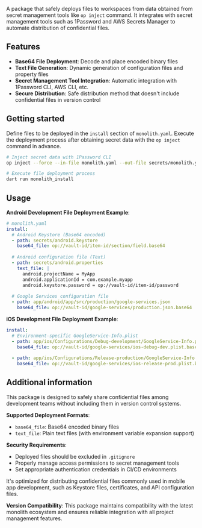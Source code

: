 A package that safely deploys files to workspaces from data obtained from secret management tools like `op inject` command.
It integrates with secret management tools such as 1Password and AWS Secrets Manager to automate distribution of confidential files.

## Features

* **Base64 File Deployment**: Decode and place encoded binary files
* **Text File Generation**: Dynamic generation of configuration files and property files
* **Secret Management Tool Integration**: Automatic integration with 1Password CLI, AWS CLI, etc.
* **Secure Distribution**: Safe distribution method that doesn't include confidential files in version control

## Getting started

Define files to be deployed in the `install` section of `monolith.yaml`.
Execute the deployment process after obtaining secret data with the `op inject` command in advance.

```bash
# Inject secret data with 1Password CLI
op inject --force --in-file monolith.yaml --out-file secrets/monolith.yaml

# Execute file deployment process
dart run monolith_install
```

## Usage

**Android Development File Deployment Example**:
```yaml
# monolith.yaml
install:
  # Android Keystore (Base64 encoded)
  - path: secrets/android.keystore
    base64_file: op://vault-id/item-id/section/field.base64
  
  # Android configuration file (Text)
  - path: secrets/android.properties
    text_file: |
      android.projectName = MyApp
      android.applicationId = com.example.myapp
      android.keystore.password = op://vault-id/item-id/password
  
  # Google Services configuration file
  - path: app/android/app/src/production/google-services.json
    base64_file: op://vault-id/google-services/production.json.base64
```

**iOS Development File Deployment Example**:
```yaml
install:
  # Environment-specific GoogleService-Info.plist
  - path: app/ios/Configurations/Debug-development/GoogleService-Info.plist
    base64_file: op://vault-id/google-services/ios-debug-dev.plist.base64
  
  - path: app/ios/Configurations/Release-production/GoogleService-Info.plist
    base64_file: op://vault-id/google-services/ios-release-prod.plist.base64
```

## Additional information

This package is designed to safely share confidential files among development teams without including them in version control systems.

**Supported Deployment Formats**:
- `base64_file`: Base64 encoded binary files
- `text_file`: Plain text files (with environment variable expansion support)

**Security Requirements**:
- Deployed files should be excluded in `.gitignore`
- Properly manage access permissions to secret management tools
- Set appropriate authentication credentials in CI/CD environments

It's optimized for distributing confidential files commonly used in mobile app development, such as Keystore files, certificates, and API configuration files.

**Version Compatibility**: This package maintains compatibility with the latest monolith ecosystem and ensures reliable integration with all project management features. 